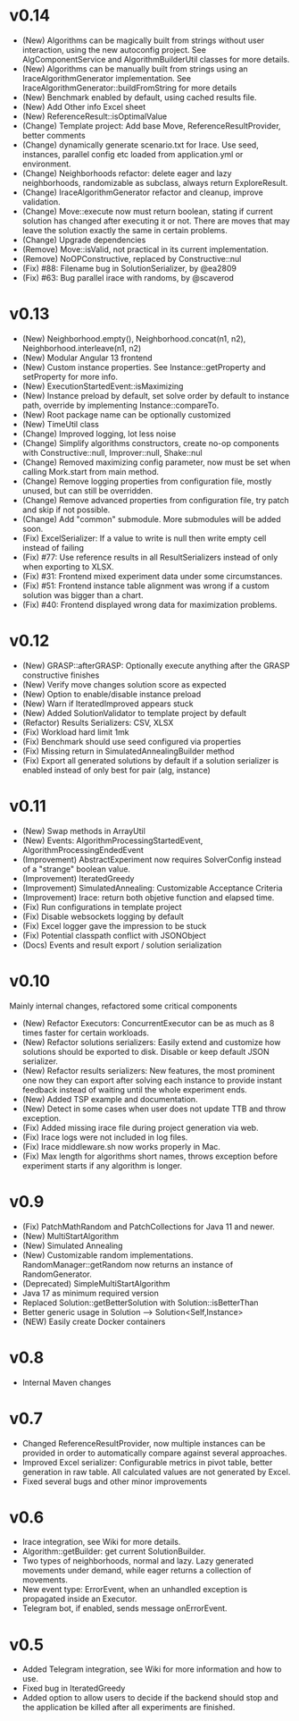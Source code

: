 # v0.14
- (New) Algorithms can be magically built from strings without user interaction, using the new autoconfig project. See AlgComponentService and AlgorithmBuilderUtil classes for more details.
- (New) Algorithms can be manually built from strings using an IraceAlgorithmGenerator implementation. See IraceAlgorithmGenerator::buildFromString for more details
- (New) Benchmark enabled by default, using cached results file.
- (New) Add Other info Excel sheet
- (New) ReferenceResult::isOptimalValue
- (Change) Template project: Add base Move, ReferenceResultProvider, better comments
- (Change) dynamically generate scenario.txt for Irace. Use seed, instances, parallel config etc loaded from application.yml or environment.
- (Change) Neighborhoods refactor: delete eager and lazy neighborhoods, randomizable as subclass, always return ExploreResult.
- (Change) IraceAlgorithmGenerator refactor and cleanup, improve validation.
- (Change) Move::execute now must return boolean, stating if current solution has changed after executing it or not. There are moves that may leave the solution exactly the same in certain problems.
- (Change) Upgrade dependencies
- (Remove) Move::isValid, not practical in its current implementation.
- (Remove) NoOPConstructive, replaced by Constructive::nul
- (Fix) #88: Filename bug in SolutionSerializer, by @ea2809
- (Fix) #63: Bug parallel irace with randoms, by @scaverod

# v0.13
- (New) Neighborhood.empty(), Neighborhood.concat(n1, n2), Neighborhood.interleave(n1, n2)
- (New) Modular Angular 13 frontend
- (New) Custom instance properties. See Instance::getProperty and setProperty for more info.
- (New) ExecutionStartedEvent::isMaximizing
- (New) Instance preload by default, set solve order by default to instance path, override by implementing Instance::compareTo.
- (New) Root package name can be optionally customized
- (New) TimeUtil class
- (Change) Improved logging, lot less noise
- (Change) Simplify algorithms constructors, create no-op components with Constructive::null, Improver::null, Shake::nul
- (Change) Removed maximizing config parameter, now must be set when calling Mork.start from main method.
- (Change) Remove logging properties from configuration file, mostly unused, but can still be overridden.
- (Change) Remove advanced properties from configuration file, try patch and skip if not possible.
- (Change) Add "common" submodule. More submodules will be added soon.
- (Fix) ExcelSerializer: If a value to write is null then write empty cell instead of failing
- (Fix) #77: Use reference results in all ResultSerializers instead of only when exporting to XLSX.
- (Fix) #31: Frontend mixed experiment data under some circumstances. 
- (Fix) #51: Frontend instance table alignment was wrong if a custom solution was bigger than a chart. 
- (Fix) #40: Frontend displayed wrong data for maximization problems. 

# v0.12
- (New) GRASP::afterGRASP: Optionally execute anything after the GRASP constructive finishes
- (New) Verify move changes solution score as expected
- (New) Option to enable/disable instance preload
- (New) Warn if IteratedImproved appears stuck
- (New) Added SolutionValidator to template project by default
- (Refactor) Results Serializers: CSV, XLSX
- (Fix) Workload hard limit 1mk
- (Fix) Benchmark should use seed configured via properties
- (Fix) Missing return in SimulatedAnnealingBuilder method
- (Fix) Export all generated solutions by default if a solution serializer is enabled instead of only best for pair (alg, instance)



# v0.11
- (New) Swap methods in ArrayUtil
- (New) Events: AlgorithmProcessingStartedEvent, AlgorithmProcessingEndedEvent
- (Improvement) AbstractExperiment now requires SolverConfig instead of a "strange" boolean value.
- (Improvement) IteratedGreedy
- (Improvement) SimulatedAnnealing: Customizable Acceptance Criteria
- (Improvement) Irace: return both objetive function and elapsed time.
- (Fix) Run configurations in template project
- (Fix) Disable websockets logging by default
- (Fix) Excel logger gave the impression to be stuck
- (Fix) Potential classpath conflict with JSONObject
- (Docs) Events and result export / solution serialization

# v0.10
Mainly internal changes, refactored some critical components
- (New) Refactor Executors: ConcurrentExecutor can be as much as 8 times faster for certain workloads.
- (New) Refactor solutions serializers: Easily extend and customize how solutions should be exported to disk. Disable or keep default JSON serializer.
- (New) Refactor results serializers: New features, the most prominent one now they can export after solving each instance to provide instant feedback instead of waiting until the whole experiment ends.
- (New) Added TSP example and documentation.
- (New) Detect in some cases when user does not update TTB and throw exception.
- (Fix) Added missing irace file during project generation via web.
- (Fix) Irace logs were not included in log files.
- (Fix) Irace middleware.sh now works properly in Mac.
- (Fix) Max length for algorithms short names, throws exception before experiment starts if any algorithm is longer.

# v0.9
- (Fix) PatchMathRandom and PatchCollections for Java 11 and newer.
- (New) MultiStartAlgorithm
- (New) Simulated Annealing
- (New) Customizable random implementations. RandomManager::getRandom now returns an instance of RandomGenerator.
- (Deprecated) SimpleMultiStartAlgorithm
- Java 17 as minimum required version
- Replaced Solution::getBetterSolution with Solution::isBetterThan
- Better generic usage in Solution --> Solution<Self,Instance>
- (NEW) Easily create Docker containers

# v0.8
- Internal Maven changes

# v0.7
- Changed ReferenceResultProvider, now multiple instances can be provided in order to automatically compare against several approaches.
- Improved Excel serializer: Configurable metrics in pivot table, better generation in raw table. All calculated values are not generated by Excel.
- Fixed several bugs and other minor improvements

# v0.6
- Irace integration, see Wiki for more details.
- Algorithm::getBuilder: get current SolutionBuilder.
- Two types of neighborhoods, normal and lazy. Lazy generated movements under demand, while eager returns a collection of movements.
- New event type: ErrorEvent, when an unhandled exception is propagated inside an Executor.
- Telegram bot, if enabled, sends message onErrorEvent.

# v0.5
- Added Telegram integration, see Wiki for more information and how to use.
- Fixed bug in IteratedGreedy
- Added option to allow users to decide if the backend should stop and the application be killed after all experiments are finished.

